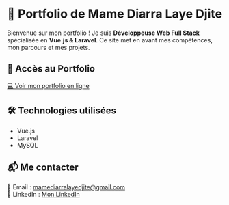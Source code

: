 # 🌟 Portfolio de Mame Diarra Laye Djite

Bienvenue sur mon portfolio ! Je suis **Développeuse Web Full Stack** spécialisée en **Vue.js & Laravel**. Ce site met en avant mes compétences, mon parcours et mes projets.

## 🔗 Accès au Portfolio  
[💻 Voir mon portfolio en ligne](https://mamediarratech.great-site.net/) 

## 🛠️ Technologies utilisées  
- Vue.js  
- Laravel  
- MySQL   

## 📬 Me contacter  
📧 Email : [mamediarralayedjite@gmail.com](mamediarralayedjite@gmail.com)  
💼 LinkedIn : [Mon LinkedIn](https://www.linkedin.com/in/mame-diarra-laye-djit%C3%A9-319565345/)  
